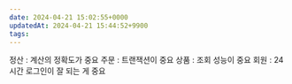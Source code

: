 ```yaml
---
date: 2024-04-21 15:02:55+0000
updatedAt: 2024-04-21 15:44:52+9900
tags: 
---
```

정산 : 계산의 정확도가 중요
주문 : 트랜잭션이 중요
상품 : 조회 성능이 중요
회원 : 24시간 로그인이 잘 되는 게 중요